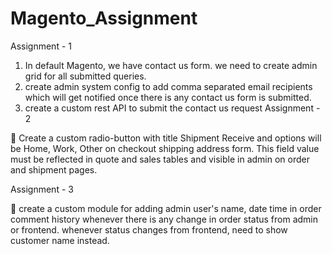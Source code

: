# Magento_Assignment

Assignment - 1

1. In default Magento, we have contact us form. we need to create admin grid for all
submitted queries.
2. create admin system config to add comma separated email recipients which will get
notified once there is any contact us form is submitted.
3. create a custom rest API to submit the contact us request
Assignment - 2

 Create a custom radio-button with title Shipment Receive and options will be Home,
Work, Other on checkout shipping address form. This field value must be reflected in
quote and sales tables and visible in admin on order and shipment pages.

Assignment - 3

 create a custom module for adding admin user&#39;s name, date time in order comment
history whenever there is any change in order status from admin or frontend. whenever
status changes from frontend, need to show customer name instead.
